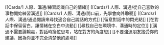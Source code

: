 [[Cards/1 人際、溝通/練習認識自己的情緒]]
[[Cards/1 人際、溝通/從自己喜歡的事物開始練習溝通]]
[[Cards/1 人際、溝通/開口前，先學會向外聆聽]]
[[Cards/1 人際、溝通/通過閱讀來尋找適合自己說話的方式]]
[[留意對話中的閃光點]]
[[在對話中保留留白，讓情緒在空白中流動]]
[[尋找自己在環境中、溝通時的定位]]
[[溝通不需要論輸贏，對話時換位思考，站在對方的角度想]]
[[不要強迫朋友接受你的建議，因為你並不完全清楚他的處境]]